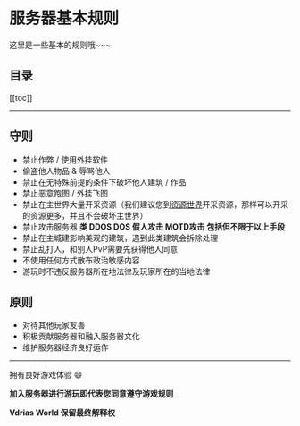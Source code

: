 # 服务器基本规则
这里是一些基本的规则哦~~~

## 目录
[[toc]]

---

## 守则
- 禁止作弊 / 使用外挂软件
- 偷盗他人物品 & 辱骂他人
- 禁止在无特殊前提的条件下破坏他人建筑 / 作品
- 禁止恶意跑图 / 外挂飞图
- 禁止在主世界大量开采资源（我们建议您到[资源世界](/command#前往资源世界)开采资源，那样可以开采的资源更多，并且不会破坏主世界）
- 禁止攻击服务器 **类 DDOS DOS 假人攻击 MOTD攻击 包括但不限于以上手段**
- 禁止在主城建影响美观的建筑，遇到此类建筑会拆除处理
- 禁止乱打人，和别人PvP需要先获得他人同意
- 不使用任何方式散布政治敏感内容
- 游玩时不违反服务器所在地法律及玩家所在的当地法律


## 原则
- 对待其他玩家友善
- 积极贡献服务器和融入服务器文化
- 维护服务器经济良好运作

---

拥有良好游戏体验 :smile:

**加入服务器进行游玩即代表您同意遵守游戏规则**

**Vdrias World 保留最终解释权**
